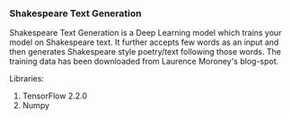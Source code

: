 ### Shakespeare Text Generation
Shakespeare Text Generation is a Deep Learning model which trains your model on Shakespeare text. It further accepts few
 words as an input and then generates Shakespeare style poetry/text following those words.
The training data has been downloaded from Laurence Moroney's blog-spot.


Libraries:
1. TensorFlow 2.2.0
2. Numpy